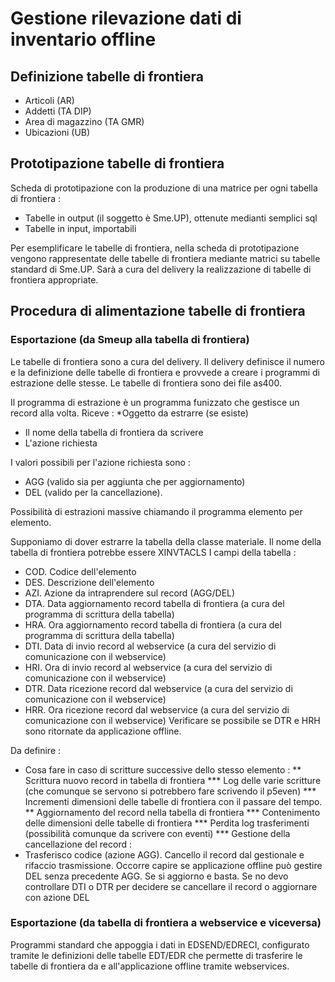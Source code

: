 # Gestione rilevazione dati di inventario offline

## Definizione tabelle di frontiera
* Articoli (AR)
* Addetti (TA DIP)
* Area di magazzino (TA GMR)
* Ubicazioni (UB)

## Prototipazione tabelle di frontiera
Scheda di prototipazione con la produzione di una matrice per ogni tabella di frontiera : 
* Tabelle in output (il soggetto è Sme.UP), ottenute medianti semplici sql
* Tabelle in input, importabili

Per esemplificare le tabelle di frontiera, nella scheda di prototipazione vengono rappresentate delle tabelle di frontiera mediante matrici su tabelle standard di Sme.UP. Sarà a cura del delivery la realizzazione di tabelle di frontiera appropriate.

## Procedura di alimentazione tabelle di frontiera

### Esportazione (da Smeup alla tabella di frontiera)
Le tabelle di frontiera sono a cura del delivery. Il delivery definisce il numero e la definizione delle tabelle di frontiera e provvede a creare i programmi di estrazione delle stesse. Le tabelle di frontiera sono dei file as400.

Il programma di estrazione è un programma funizzato che gestisce un record alla volta.
Riceve : 
*Oggetto da estrarre (se esiste)
* Il nome della tabella di frontiera da scrivere
* L'azione richiesta

I valori possibili per l'azione richiesta sono : 
* AGG (valido sia per aggiunta che per aggiornamento)
* DEL (valido per la cancellazione).

Possibilità di estrazioni massive chiamando il programma elemento per elemento.

Supponiamo di dover estrarre la tabella della classe materiale.
Il nome della tabella di frontiera potrebbe essere XINVTACLS
I campi della tabella : 
* COD. Codice dell'elemento
* DES. Descrizione dell'elemento
* AZI. Azione da intraprendere sul record (AGG/DEL)
* DTA. Data aggiornamento record tabella di frontiera (a cura del programma di scrittura della tabella)
* HRA. Ora aggiornamento record tabella di frontiera (a cura del programma di scrittura della tabella)
* DTI. Data di invio record al webservice (a cura del servizio di comunicazione con il webservice)
* HRI. Ora di invio record al webservice (a cura del servizio di comunicazione con il webservice)
* DTR. Data ricezione record dal webservice (a cura del servizio di comunicazione con il webservice)
* HRR. Ora ricezione record dal webservice (a cura del servizio di comunicazione con il webservice)
Verificare se possibile se DTR e HRH sono ritornate da applicazione offline.

Da definire : 
* Cosa fare in caso di scritture successive dello stesso elemento : 
** Scrittura nuovo record in tabella di frontiera
*** Log delle varie scritture (che comunque se servono si potrebbero fare scrivendo il p5even)
*** Incrementi dimensioni delle tabelle di frontiera con il passare del tempo.
** Aggiornamento del record nella tabella di frontiera
*** Contenimento delle dimensioni delle tabelle di frontiera
*** Perdita log trasferimenti (possibilità comunque da scrivere con eventi)
*** Gestione della cancellazione del record : 
* Trasferisco codice (azione AGG). Cancello il record dal gestionale e rifaccio trasmissione. Occorre capire se applicazione offline può gestire DEL senza precedente AGG. Se si aggiorno e basta. Se no devo controllare DTI o DTR per decidere se cancellare il record o aggiornare con azione DEL

### Esportazione (da tabella di frontiera a webservice e viceversa)
Programmi standard che appoggia i dati in EDSEND/EDRECI, configurato tramite le definizioni delle tabelle EDT/EDR che permette di trasferire le tabelle di frontiera da e all'applicazione offline tramite webservices.



